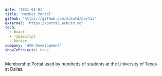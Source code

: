 ```yaml
---
date: '2021-01-01'
title: 'Member Portal'
github: 'https://github.com/acmutd/portal'
external: 'https://portal.acmutd.co'
tech:
  - React
  - TypeScript
  - Docker
company: 'ACM Development'
showInProjects: true
---
```


Membership Portal used by hundreds of students at the University of Texas at Dallas.
